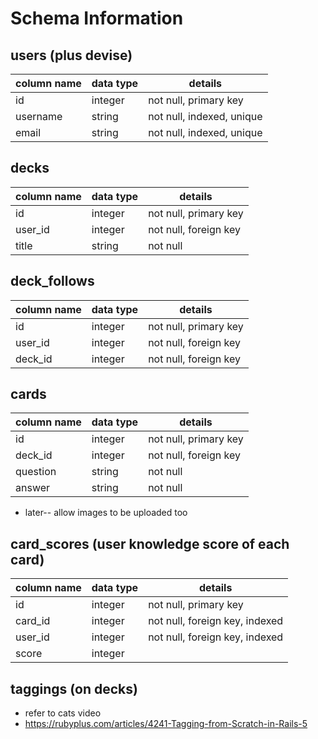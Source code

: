 # Schema Information

## users (plus devise)

column name     | data type | details
----------------|-----------|-----------------------
id              | integer   | not null, primary key
username        | string    | not null, indexed, unique
email           | string    | not null, indexed, unique

## decks

column name     | data type | details
----------------|-----------|-----------------------
id              | integer   | not null, primary key
user_id         | integer   | not null, foreign key
title           | string    | not null

## deck_follows

column name     | data type | details
----------------|-----------|-----------------------
id              | integer   | not null, primary key
user_id         | integer   | not null, foreign key
deck_id         | integer   | not null, foreign key

## cards

column name     | data type | details
----------------|-----------|-----------------------
id              | integer   | not null, primary key
deck_id         | integer   | not null, foreign key
question        | string    | not null
answer          | string    | not null

* later-- allow images to be uploaded too

## card_scores (user knowledge score of each card)

column name     | data type | details
----------------|-----------|-----------------------
id              | integer   | not null, primary key
card_id         | integer   | not null, foreign key, indexed
user_id         | integer   | not null, foreign key, indexed
score           | integer   |

## taggings (on decks)
* refer to cats video
* https://rubyplus.com/articles/4241-Tagging-from-Scratch-in-Rails-5
